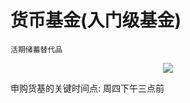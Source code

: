 # 货币基金(入门级基金)

```
活期储蓄替代品
```

<p align="center"><img src=https://linmingdao.github.io/blog/assets/invest/3.jpg></p>

申购货基的关键时间点: 周四下午三点前
